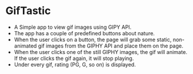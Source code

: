 # GifTastic

* A Simple app to view gif images using  GIPY API.
* The app has a couple of predefined buttons about nature.
* When the user clicks on a button, the page will grab some static, non-animated gif images from the GIPHY API and place them on the page.
* When the user clicks one of the still GIPHY images, the gif will animate. If the user clicks the gif again, it will stop playing.
* Under every gif, rating (PG, G, so on) is displayed.

